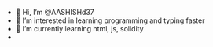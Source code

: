 - 👋 Hi, I’m @AASHISHd37
- 👀 I’m interested in learning programming and typing faster
- 🌱 I’m currently learning html, js, solidity
- 
